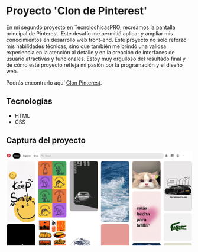 # Proyecto 'Clon de Pinterest'

En mi segundo proyecto en TecnolochicasPRO, recreamos la pantalla principal de Pinterest. Este desafío me permitió aplicar y ampliar mis conocimientos en desarrollo web front-end. Este proyecto no solo reforzó mis habilidades técnicas, sino que también me brindó una valiosa experiencia en la atención al detalle y en la creación de interfaces de usuario atractivas y funcionales. Estoy muy orgulloso del resultado final y de cómo este proyecto refleja mi pasión por la programación y el diseño web.


Podrás encontrarlo aquí [Clon Pinterest](https://pinterest-clone-iota-rose.vercel.app/).

## Tecnologías 
* HTML
* CSS

## Captura del proyecto
![Captura del proyecto](/imagenes/captura.png)
